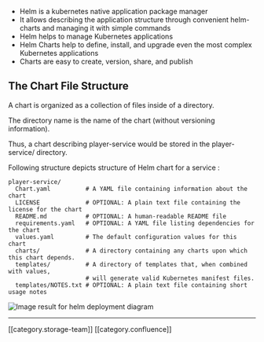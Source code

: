 
* Helm is a kubernetes native application package manager
* It allows describing the application structure through convenient helm-charts and managing it with simple commands
* Helm helps to manage Kubernetes applications
* Helm Charts help to define, install, and upgrade even the most complex Kubernetes applications
* Charts are easy to create, version, share, and publish 


## The Chart File Structure
A chart is organized as a collection of files inside of a directory.

The directory name is the name of the chart (without versioning information).

Thus, a chart describing player-service would be stored in the player-service/ directory.

Following structure depicts structure of Helm chart for a service :


```
player-service/
  Chart.yaml          # A YAML file containing information about the chart
  LICENSE             # OPTIONAL: A plain text file containing the license for the chart
  README.md           # OPTIONAL: A human-readable README file
  requirements.yaml   # OPTIONAL: A YAML file listing dependencies for the chart
  values.yaml         # The default configuration values for this chart
  charts/             # A directory containing any charts upon which this chart depends.
  templates/          # A directory of templates that, when combined with values,
                      # will generate valid Kubernetes manifest files.
  templates/NOTES.txt # OPTIONAL: A plain text file containing short usage notes
```
![Image result for helm deployment diagram](images/storage/)







*****

[[category.storage-team]] 
[[category.confluence]] 
